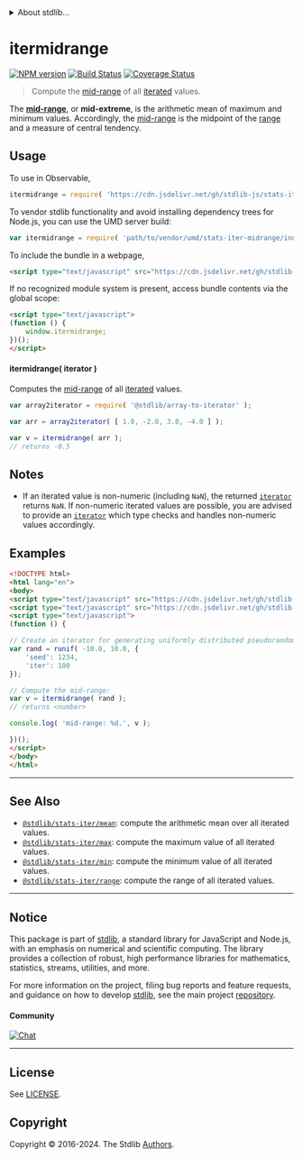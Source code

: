 <!--

@license Apache-2.0

Copyright (c) 2019 The Stdlib Authors.

Licensed under the Apache License, Version 2.0 (the "License");
you may not use this file except in compliance with the License.
You may obtain a copy of the License at

   http://www.apache.org/licenses/LICENSE-2.0

Unless required by applicable law or agreed to in writing, software
distributed under the License is distributed on an "AS IS" BASIS,
WITHOUT WARRANTIES OR CONDITIONS OF ANY KIND, either express or implied.
See the License for the specific language governing permissions and
limitations under the License.

-->


<details>
  <summary>
    About stdlib...
  </summary>
  <p>We believe in a future in which the web is a preferred environment for numerical computation. To help realize this future, we've built stdlib. stdlib is a standard library, with an emphasis on numerical and scientific computation, written in JavaScript (and C) for execution in browsers and in Node.js.</p>
  <p>The library is fully decomposable, being architected in such a way that you can swap out and mix and match APIs and functionality to cater to your exact preferences and use cases.</p>
  <p>When you use stdlib, you can be absolutely certain that you are using the most thorough, rigorous, well-written, studied, documented, tested, measured, and high-quality code out there.</p>
  <p>To join us in bringing numerical computing to the web, get started by checking us out on <a href="https://github.com/stdlib-js/stdlib">GitHub</a>, and please consider <a href="https://opencollective.com/stdlib">financially supporting stdlib</a>. We greatly appreciate your continued support!</p>
</details>

# itermidrange

[![NPM version][npm-image]][npm-url] [![Build Status][test-image]][test-url] [![Coverage Status][coverage-image]][coverage-url] <!-- [![dependencies][dependencies-image]][dependencies-url] -->

> Compute the [mid-range][mid-range] of all [iterated][mdn-iterator-protocol] values.

<section class="intro">

The [**mid-range**][mid-range], or **mid-extreme**, is the arithmetic mean of maximum and minimum values. Accordingly, the [mid-range][mid-range] is the midpoint of the [range][range] and a measure of central tendency.

</section>

<!-- /.intro -->

<!-- Package usage documentation. -->



<section class="usage">

## Usage

To use in Observable,

```javascript
itermidrange = require( 'https://cdn.jsdelivr.net/gh/stdlib-js/stats-iter-midrange@v0.2.0-umd/browser.js' )
```

To vendor stdlib functionality and avoid installing dependency trees for Node.js, you can use the UMD server build:

```javascript
var itermidrange = require( 'path/to/vendor/umd/stats-iter-midrange/index.js' )
```

To include the bundle in a webpage,

```html
<script type="text/javascript" src="https://cdn.jsdelivr.net/gh/stdlib-js/stats-iter-midrange@v0.2.0-umd/browser.js"></script>
```

If no recognized module system is present, access bundle contents via the global scope:

```html
<script type="text/javascript">
(function () {
    window.itermidrange;
})();
</script>
```

#### itermidrange( iterator )

Computes the [mid-range][mid-range] of all [iterated][mdn-iterator-protocol] values.

```javascript
var array2iterator = require( '@stdlib/array-to-iterator' );

var arr = array2iterator( [ 1.0, -2.0, 3.0, -4.0 ] );

var v = itermidrange( arr );
// returns -0.5
```

</section>

<!-- /.usage -->

<!-- Package usage notes. Make sure to keep an empty line after the `section` element and another before the `/section` close. -->

<section class="notes">

## Notes

-   If an iterated value is non-numeric (including `NaN`), the returned [`iterator`][mdn-iterator-protocol] returns `NaN`. If non-numeric iterated values are possible, you are advised to provide an [`iterator`][mdn-iterator-protocol] which type checks and handles non-numeric values accordingly.

</section>

<!-- /.notes -->

<!-- Package usage examples. -->

<section class="examples">

## Examples

<!-- eslint no-undef: "error" -->

```html
<!DOCTYPE html>
<html lang="en">
<body>
<script type="text/javascript" src="https://cdn.jsdelivr.net/gh/stdlib-js/random-iter-uniform@umd/browser.js"></script>
<script type="text/javascript" src="https://cdn.jsdelivr.net/gh/stdlib-js/stats-iter-midrange@v0.2.0-umd/browser.js"></script>
<script type="text/javascript">
(function () {

// Create an iterator for generating uniformly distributed pseudorandom numbers:
var rand = runif( -10.0, 10.0, {
    'seed': 1234,
    'iter': 100
});

// Compute the mid-range:
var v = itermidrange( rand );
// returns <number>

console.log( 'mid-range: %d.', v );

})();
</script>
</body>
</html>
```

</section>

<!-- /.examples -->

<!-- Section to include cited references. If references are included, add a horizontal rule *before* the section. Make sure to keep an empty line after the `section` element and another before the `/section` close. -->

<section class="references">

</section>

<!-- /.references -->

<!-- Section for related `stdlib` packages. Do not manually edit this section, as it is automatically populated. -->

<section class="related">

* * *

## See Also

-   <span class="package-name">[`@stdlib/stats-iter/mean`][@stdlib/stats/iter/mean]</span><span class="delimiter">: </span><span class="description">compute the arithmetic mean over all iterated values.</span>
-   <span class="package-name">[`@stdlib/stats-iter/max`][@stdlib/stats/iter/max]</span><span class="delimiter">: </span><span class="description">compute the maximum value of all iterated values.</span>
-   <span class="package-name">[`@stdlib/stats-iter/min`][@stdlib/stats/iter/min]</span><span class="delimiter">: </span><span class="description">compute the minimum value of all iterated values.</span>
-   <span class="package-name">[`@stdlib/stats-iter/range`][@stdlib/stats/iter/range]</span><span class="delimiter">: </span><span class="description">compute the range of all iterated values.</span>

</section>

<!-- /.related -->

<!-- Section for all links. Make sure to keep an empty line after the `section` element and another before the `/section` close. -->


<section class="main-repo" >

* * *

## Notice

This package is part of [stdlib][stdlib], a standard library for JavaScript and Node.js, with an emphasis on numerical and scientific computing. The library provides a collection of robust, high performance libraries for mathematics, statistics, streams, utilities, and more.

For more information on the project, filing bug reports and feature requests, and guidance on how to develop [stdlib][stdlib], see the main project [repository][stdlib].

#### Community

[![Chat][chat-image]][chat-url]

---

## License

See [LICENSE][stdlib-license].


## Copyright

Copyright &copy; 2016-2024. The Stdlib [Authors][stdlib-authors].

</section>

<!-- /.stdlib -->

<!-- Section for all links. Make sure to keep an empty line after the `section` element and another before the `/section` close. -->

<section class="links">

[npm-image]: http://img.shields.io/npm/v/@stdlib/stats-iter-midrange.svg
[npm-url]: https://npmjs.org/package/@stdlib/stats-iter-midrange

[test-image]: https://github.com/stdlib-js/stats-iter-midrange/actions/workflows/test.yml/badge.svg?branch=v0.2.0
[test-url]: https://github.com/stdlib-js/stats-iter-midrange/actions/workflows/test.yml?query=branch:v0.2.0

[coverage-image]: https://img.shields.io/codecov/c/github/stdlib-js/stats-iter-midrange/main.svg
[coverage-url]: https://codecov.io/github/stdlib-js/stats-iter-midrange?branch=main

<!--

[dependencies-image]: https://img.shields.io/david/stdlib-js/stats-iter-midrange.svg
[dependencies-url]: https://david-dm.org/stdlib-js/stats-iter-midrange/main

-->

[chat-image]: https://img.shields.io/gitter/room/stdlib-js/stdlib.svg
[chat-url]: https://app.gitter.im/#/room/#stdlib-js_stdlib:gitter.im

[stdlib]: https://github.com/stdlib-js/stdlib

[stdlib-authors]: https://github.com/stdlib-js/stdlib/graphs/contributors

[umd]: https://github.com/umdjs/umd
[es-module]: https://developer.mozilla.org/en-US/docs/Web/JavaScript/Guide/Modules

[deno-url]: https://github.com/stdlib-js/stats-iter-midrange/tree/deno
[deno-readme]: https://github.com/stdlib-js/stats-iter-midrange/blob/deno/README.md
[umd-url]: https://github.com/stdlib-js/stats-iter-midrange/tree/umd
[umd-readme]: https://github.com/stdlib-js/stats-iter-midrange/blob/umd/README.md
[esm-url]: https://github.com/stdlib-js/stats-iter-midrange/tree/esm
[esm-readme]: https://github.com/stdlib-js/stats-iter-midrange/blob/esm/README.md
[branches-url]: https://github.com/stdlib-js/stats-iter-midrange/blob/main/branches.md

[stdlib-license]: https://raw.githubusercontent.com/stdlib-js/stats-iter-midrange/main/LICENSE

[range]: https://en.wikipedia.org/wiki/Range_%28statistics%29

[mid-range]: https://en.wikipedia.org/wiki/Mid-range

[mdn-iterator-protocol]: https://developer.mozilla.org/en-US/docs/Web/JavaScript/Reference/Iteration_protocols#The_iterator_protocol

<!-- <related-links> -->

[@stdlib/stats/iter/mean]: https://github.com/stdlib-js/stats-iter-mean/tree/umd

[@stdlib/stats/iter/max]: https://github.com/stdlib-js/stats-iter-max/tree/umd

[@stdlib/stats/iter/min]: https://github.com/stdlib-js/stats-iter-min/tree/umd

[@stdlib/stats/iter/range]: https://github.com/stdlib-js/stats-iter-range/tree/umd

<!-- </related-links> -->

</section>

<!-- /.links -->
